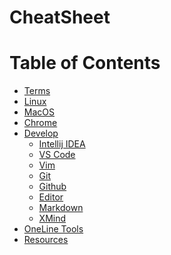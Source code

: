 # CheatSheet

Table of Contents
=================

   * [<a href="collection/Terms.md">Terms</a>](#terms)
   * [<a href="collection/Linux.md">Linux</a>](#linux)
   * [<a href="collection/MacOS.md">MacOS</a>](#macos)
   * [<a href="collection/Chrome.md">Chrome</a>](#chrome)
   * [Develop](#develop)
      * [<a href="dev/IDEA.md">Intellij IDEA</a>](#intellij-idea)
      * [<a href="dev/VSCode.md">VS Code</a>](#vs-code)
      * [<a href="dev/Vim.md">Vim</a>](#vim)
      * [<a href="dev/Git.md">Git</a>](#git)
      * [<a href="dev/Github.md">Github</a>](#github)
      * [Editor](#editor)
      * [<a href="editor/Markdown.md">Markdown</a>](#markdown)
      * [<a href="editor/XMind.md">XMind</a>](#xmind)
   * [OneLine Tools](#oneline-tools)
   * [Resources](#resources)

